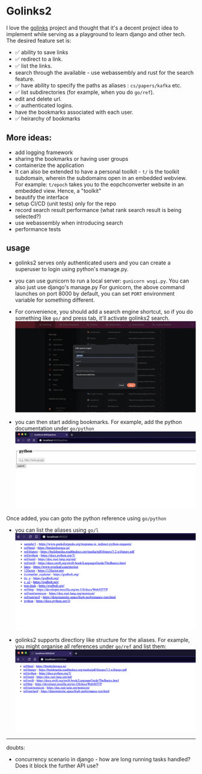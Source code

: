 # Golinks2

I love the [golinks](https://github.com/GoLinks/golinks) project and thought that it's a decent project idea to implement while serving as a playground to learn django and other tech. The desired feature set is:
- ✅  ability to save links
- ✅  redirect to a link. 
- ✅  list the links. 
- search through the available - use webassembly and rust for the search feature. 
- ✅  have ability to specify the paths as aliases : `cs/papers/kafka` etc.
- ✅  list subdirectories (for example, when you do `go/ref`). 
- edit and delete url. 
- ✅  authenticated logins. 
- have the bookmarks associated with each user.
- ✅ heirarchy of bookmarks


## More ideas:
- add logging framework
- sharing the bookmarks or having user groups
- containerize the application
- It can also be extended to have a personal toolkit - `t/` is the toolkit subdomain, wherein the subdomains open in an embedded webview. For example: `t/epoch` takes you to the eopchconverter website in an embedded view. Hence, a "toolkit"
- beautify the interface
- setup CI/CD (unit tests) only for the repo
- record search result performance (what rank search result is being selected?)
- use webassembly when introducing search
- performance tests

## usage
- golinks2 serves only authenticated users and you can create a superuser to login using python's manage.py.
- you can use gunicorn to run a local server: `gunicorn wsgi.py`. You can also just use django's manage.py
For gunicorn, the above command launches on port 8000 by default, you can set `PORT` environment variable for something different.
- For convenience, you should add a search engine shortcut, so if you do something like `go/` and press tab, it'll activate golinks2 search. 
![](docs/search_engine_alias.png)

- you can then start adding bookmarks. For example, add the python documentation under `go/python` 
![](docs/add_alias.png)

Once added, you can goto the python reference using `go/python` 

- you can list the aliases using `go/l`
![](docs/list_aliases.png)

- golinks2 supports directlory like structure for the aliases. For example, you might organise all references under `go/ref` and list them:
![](docs/directory.png)


---
doubts:
- concurrency scenario in django - how are long running tasks handled? Does it block the further API use?
